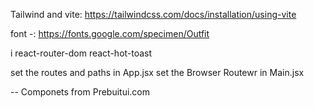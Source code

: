 

Tailwind and vite: https://tailwindcss.com/docs/installation/using-vite

font -: https://fonts.google.com/specimen/Outfit

i react-router-dom react-hot-toast


set the routes and paths in App.jsx
set the  Browser Routewr in Main.jsx


-- Componets from Prebuitui.com 